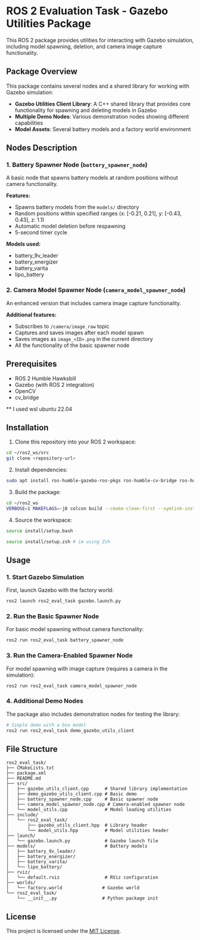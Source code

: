# ROS 2 Evaluation Task - Gazebo Utilities Package

This ROS 2 package provides utilities for interacting with Gazebo simulation, including model spawning, deletion, and camera image capture functionality.

## Package Overview

This package contains several nodes and a shared library for working with Gazebo simulation:

- **Gazebo Utilities Client Library**: A C++ shared library that provides core functionality for spawning and deleting models in Gazebo
- **Multiple Demo Nodes**: Various demonstration nodes showing different capabilities
- **Model Assets**: Several battery models and a factory world environment

## Nodes Description

### 1. Battery Spawner Node (`battery_spawner_node`)
A basic node that spawns battery models at random positions without camera functionality.

**Features:**
- Spawns battery models from the `models/` directory
- Random positions within specified ranges (x: [-0.21, 0.21], y: [-0.43, 0.43], z: 1.1)
- Automatic model deletion before respawning
- 5-second timer cycle

**Models used:**
- battery_9v_leader
- battery_energizer
- battery_varita
- lipo_battery

### 2. Camera Model Spawner Node (`camera_model_spawner_node`)
An enhanced version that includes camera image capture functionality.

**Additional features:**
- Subscribes to `/camera/image_raw` topic
- Captures and saves images after each model spawn
- Saves images as `image_<ID>.png` in the current directory
- All the functionality of the basic spawner node

## Prerequisites

- ROS 2 Humble Hawksbill
- Gazebo (with ROS 2 integration)
- OpenCV
- cv_bridge

** I used wsl ubuntu 22.04 

## Installation

1. Clone this repository into your ROS 2 workspace:
```bash
cd ~/ros2_ws/src
git clone <repository-url>
```

2. Install dependencies:
```bash
sudo apt install ros-humble-gazebo-ros-pkgs ros-humble-cv-bridge ros-humble-image-transport
```

3. Build the package:
```bash
cd ~/ros2_ws
VERBOSE=1 MAKEFLAGS=-j8 colcon build --cmake-clean-first --symlink-install --event-handlers console_direct+ --executor sequential --packages-select ros2_eval_task
```

4. Source the workspace:
```bash
source install/setup.bash
```

```zsh
source install/setup.zsh # im using Zsh 
```

## Usage

### 1. Start Gazebo Simulation

First, launch Gazebo with the factory world:
```bash
ros2 launch ros2_eval_task gazebo.launch.py
```

### 2. Run the Basic Spawner Node

For basic model spawning without camera functionality:
```bash
ros2 run ros2_eval_task battery_spawner_node
```

### 3. Run the Camera-Enabled Spawner Node

For model spawning with image capture (requires a camera in the simulation):
```bash
ros2 run ros2_eval_task camera_model_spawner_node
```

### 4. Additional Demo Nodes

The package also includes demonstration nodes for testing the library:
```bash
# Simple demo with a box model
ros2 run ros2_eval_task demo_gazebo_utils_client

```

## File Structure

```
ros2_eval_task/
├── CMakeLists.txt
├── package.xml
├── README.md
├── src/
│   ├── gazebo_utils_client.cpp      # Shared library implementation
│   ├── demo_gazebo_utils_client.cpp # Basic demo
│   ├── battery_spawner_node.cpp     # Basic spawner node
│   ├── camera_model_spawner_node.cpp # Camera-enabled spawner node
│   └── model_utils.cpp              # Model loading utilities
├── include/
│   └── ros2_eval_task/
│       ├── gazebo_utils_client.hpp  # Library header
│       └── model_utils.hpp          # Model utilities header
├── launch/
│   └── gazebo.launch.py             # Gazebo launch file
├── models/                          # Battery models
│   ├── battery_9v_leader/
│   ├── battery_energizer/
│   ├── battery_varita/
│   └── lipo_battery/
├── rviz/
│   └── default.rviz                 # RViz configuration
├── worlds/
│   └── factory.world               # Gazebo world
└── ros2_eval_task/
    └── __init__.py                 # Python package init
```
## License

This project is licensed under the [MIT License](LICENSE).
